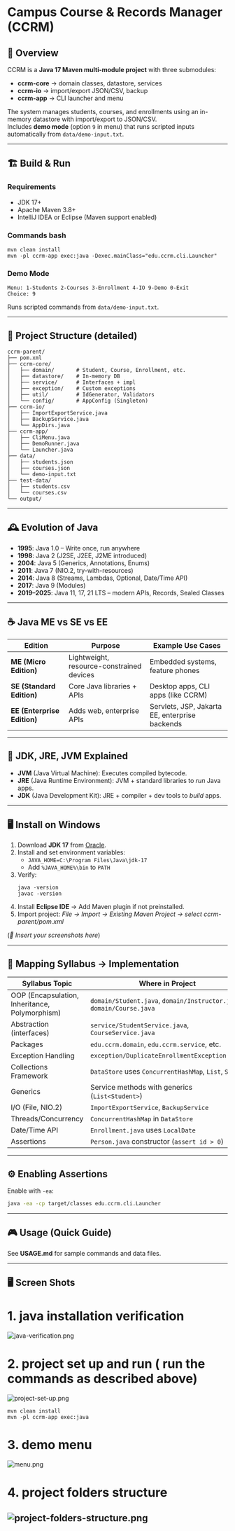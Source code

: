 # Campus Course & Records Manager (CCRM)

## 📖 Overview
CCRM is a **Java 17 Maven multi-module project** with three submodules:
- **ccrm-core** → domain classes, datastore, services
- **ccrm-io** → import/export JSON/CSV, backup
- **ccrm-app** → CLI launcher and menu

The system manages students, courses, and enrollments using an in-memory datastore with import/export to JSON/CSV.  
Includes **demo mode** (option `9` in menu) that runs scripted inputs automatically from `data/demo-input.txt`.

---

## 🏗 Build & Run

### Requirements
- JDK 17+
- Apache Maven 3.8+
- IntelliJ IDEA or Eclipse (Maven support enabled)

### Commands bash
```
mvn clean install
mvn -pl ccrm-app exec:java -Dexec.mainClass="edu.ccrm.cli.Launcher"
```

### Demo Mode
```
Menu: 1-Students 2-Courses 3-Enrollment 4-IO 9-Demo 0-Exit
Choice: 9
```
Runs scripted commands from `data/demo-input.txt`.

---

## 📂 Project Structure (detailed)
```
ccrm-parent/
├── pom.xml
├── ccrm-core/
│   ├── domain/       # Student, Course, Enrollment, etc.
│   ├── datastore/    # In-memory DB
│   ├── service/      # Interfaces + impl
│   ├── exception/    # Custom exceptions
│   ├── util/         # IdGenerator, Validators
│   └── config/       # AppConfig (Singleton)
├── ccrm-io/
│   ├── ImportExportService.java
│   ├── BackupService.java
│   └── AppDirs.java
├── ccrm-app/
│   ├── CliMenu.java
│   ├── DemoRunner.java
│   └── Launcher.java
├── data/
│   ├── students.json
│   ├── courses.json
│   └── demo-input.txt
├── test-data/
│   ├── students.csv
│   └── courses.csv
└── output/
```

---

## 🕰 Evolution of Java
- **1995**: Java 1.0 – Write once, run anywhere
- **1998**: Java 2 (J2SE, J2EE, J2ME introduced)
- **2004**: Java 5 (Generics, Annotations, Enums)
- **2011**: Java 7 (NIO.2, try-with-resources)
- **2014**: Java 8 (Streams, Lambdas, Optional, Date/Time API)
- **2017**: Java 9 (Modules)
- **2019–2025**: Java 11, 17, 21 LTS – modern APIs, Records, Sealed Classes

---

## ☕ Java ME vs SE vs EE
| Edition | Purpose | Example Use Cases |
|---------|---------|------------------|
| **ME (Micro Edition)** | Lightweight, resource-constrained devices | Embedded systems, feature phones |
| **SE (Standard Edition)** | Core Java libraries + APIs | Desktop apps, CLI apps (like CCRM) |
| **EE (Enterprise Edition)** | Adds web, enterprise APIs | Servlets, JSP, Jakarta EE, enterprise backends |

---

## 🔑 JDK, JRE, JVM Explained
- **JVM** (Java Virtual Machine): Executes compiled bytecode.
- **JRE** (Java Runtime Environment): JVM + standard libraries to *run* Java apps.
- **JDK** (Java Development Kit): JRE + compiler + dev tools to *build* apps.

---

## 🖥 Install on Windows
1. Download **JDK 17** from [Oracle](https://www.oracle.com/java/technologies/downloads/).
2. Install and set environment variables:
    - `JAVA_HOME=C:\Program Files\Java\jdk-17`
    - Add `%JAVA_HOME%\bin` to `PATH`
3. Verify:
   ```
   java -version
   javac -version
   ```
4. Install **Eclipse IDE** → Add Maven plugin if not preinstalled.
5. Import project: *File → Import → Existing Maven Project → select ccrm-parent/pom.xml*

(*📸 Insert your screenshots here*)

---

## 📑 Mapping Syllabus → Implementation
| Syllabus Topic | Where in Project |
|----------------|------------------|
| OOP (Encapsulation, Inheritance, Polymorphism) | `domain/Student.java`, `domain/Instructor.java`, `domain/Course.java` |
| Abstraction (interfaces) | `service/StudentService.java`, `CourseService.java` |
| Packages | `edu.ccrm.domain`, `edu.ccrm.service`, etc. |
| Exception Handling | `exception/DuplicateEnrollmentException.java` |
| Collections Framework | `DataStore` uses `ConcurrentHashMap`, `List`, `Set` |
| Generics | Service methods with generics (`List<Student>`) |
| I/O (File, NIO.2) | `ImportExportService`, `BackupService` |
| Threads/Concurrency | `ConcurrentHashMap` in `DataStore` |
| Date/Time API | `Enrollment.java` uses `LocalDate` |
| Assertions | `Person.java` constructor (`assert id > 0`) |

---

## ⚙ Enabling Assertions
Enable with `-ea`:
```bash
java -ea -cp target/classes edu.ccrm.cli.Launcher
```

---

## 🎮 Usage (Quick Guide)
See **USAGE.md** for sample commands and data files.

---
## 🖥 Screen Shots
# 1. java installation verification
![java-verification.png](github.com/tipubandlapalli/Campus-Course-Records-Manager/blob/main/resources/java-verification.png?raw=true)

# 2. project set up and run ( run the commands as described above)
![project-set-up.png](github.com/tipubandlapalli/Campus-Course-Records-Manager/blob/main/resources/project-set-up.png?raw=true)
```
mvn clean install
mvn -pl ccrm-app exec:java
```

# 3. demo menu
![menu.png](github.com/tipubandlapalli/Campus-Course-Records-Manager/blob/main/resources/menu.png?raw=true)

# 4. project folders structure
![project-folders-structure.png](https://raw.githubusercontent.com/tipubandlapalli/Campus-Course-Records-Manager/refs/heads/main/resources/project-folders-structure.png)
---

